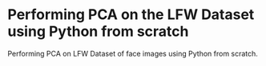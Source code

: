 # Performing PCA on the LFW Dataset using Python from scratch

Performing PCA on LFW Dataset of face images using Python from scratch. 
